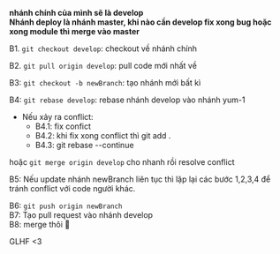

<b>nhánh chính của mình sẽ là develop</b> </br>
<b>Nhánh deploy là nhánh master, khi nào cần develop fix xong bug hoặc xong module thì merge vào master </b>

B1. `git checkout develop`: checkout về nhánh chính <br/>

B2. `git pull origin develop`: pull code mới nhất về  <br/>

B3: `git checkout -b newBranch`: tạo nhánh mới bất kì<br/>

B4: `git rebase develop`: rebase nhánh develop vào nhánh yum-1
- Nếu xảy ra conflict:
  + B4.1: fix confict
  + B4.2: khi fix xong conflict thì git add .
  + B4.3: git rebase --continue

hoặc  `git merge origin develop` cho nhanh rồi resolve conflict <br/>

B5: Nếu update nhánh newBranch liên tục thì lặp lại các bước 1,2,3,4 để tránh conflict với code người khác.

B6: `git push origin newBranch` <br/>
B7: Tạo pull request vào nhánh develop <br/>
B8: merge thôi 🙂

GLHF <3
